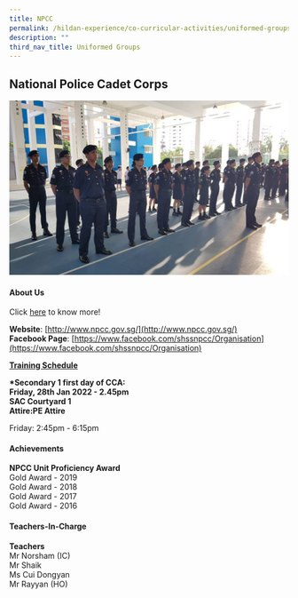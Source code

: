 ```yaml
---
title: NPCC
permalink: /hildan-experience/co-curricular-activities/uniformed-groups/npcc/
description: ""
third_nav_title: Uniformed Groups
---
```

National Police Cadet Corps
---------------------------


![](/images/CCA/NPCC1.png)


#### About Us

Click [here](/files/CCA/NPCC%20CCA%20Presentation%202021.pdf) to know more!

**Website**: [http://www.npcc.gov.sg/](http://www.npcc.gov.sg/)  
**Facebook Page**: [https://www.facebook.com/shssnpcc/Organisation](https://www.facebook.com/shssnpcc/Organisation)

**<u>Training Schedule</u>**

**\*Secondary 1 first day of CCA:**  
**Friday, 28th Jan 2022 - 2.45pm  
SAC Courtyard 1  
Attire:PE Attire**

Friday: 2:45pm - 6:15pm

#### Achievements

**NPCC Unit Proficiency Award**  
Gold Award - 2019  
Gold Award - 2018  
Gold Award - 2017  
Gold Award - 2016

#### Teachers-In-Charge

**Teachers**  
Mr Norsham (IC)  
Mr Shaik  
Ms Cui Dongyan  
Mr Rayyan (HO)